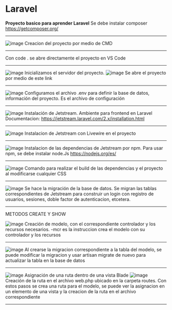 # Laravel

**Proyecto basico para aprender Laravel**
Se debe instalar composer https://getcomposer.org/

********

![image](https://user-images.githubusercontent.com/92832390/163894526-b3c9f701-6b35-467d-a8a2-c86174ba56ac.png)
Creacion del proyecto por medio de CMD
********
Con code . se abre directamente el proyecto en VS Code
********
![image](https://user-images.githubusercontent.com/92832390/163894938-2bf9afba-1c7d-4d09-8d96-a1b16c6a6971.png)
Inicializamos el servidor del proyecto.
![image](https://user-images.githubusercontent.com/92832390/163894970-96f38a55-4314-4d92-8512-ccdb4b47a4eb.png)
Se abre el proyecto por medio de este link
********
![image](https://user-images.githubusercontent.com/92832390/163895114-0683c378-7319-4c20-a142-0d727ddaded3.png)
Configuramos el archivo .env para definir la base de datos, información del proyecto. Es el archivo de configuración
********
![image](https://user-images.githubusercontent.com/92832390/163895504-12a009b4-b3a7-49e7-9513-0a993ac191e5.png)
Instalación de Jetstream. Ambiente para frontend en Laravel
Documentacion: https://jetstream.laravel.com/2.x/installation.html
********
![image](https://user-images.githubusercontent.com/92832390/163896434-45f146b4-6518-4bdf-9832-dbe3c59c437e.png)
Instalacion de Jetstream con Livewire en el proyecto 
********
![image](https://user-images.githubusercontent.com/92832390/163897216-792cfae0-1fd3-44d0-9ced-c80f79b30870.png)
Instalacion de las dependencias de Jetstream por npm.
Para usar npm, se debe instalar node.Js
https://nodejs.org/es/
********
![image](https://user-images.githubusercontent.com/92832390/163897615-3bc73a0f-2d2c-4820-a443-5ab21c434e34.png)
Comando para realizar el build de las dependencias y el proyecto al modificarse cualquier CSS
********
![image](https://user-images.githubusercontent.com/92832390/163897889-32ab003b-d44d-46ac-b255-f57651223ae6.png)
Se hace la migración de la base de datos. Se migran las tablas correspondientes de Jetstream para construir un login con registro de usuarios, sesiones, doble factor de autenticacion, etcetera.
********

METODOS CREATE Y SHOW 

![image](https://user-images.githubusercontent.com/92832390/165194428-fda73f03-dbef-4b2d-b63e-f0d2b2148b61.png)
Creación de modelo, con el correspondiente controlador y los recursos necesarios. -mcr es la instruccion crea el modelo con su controlador y los recursos
********
![image](https://user-images.githubusercontent.com/92832390/165195794-ed89adb7-82a7-440c-abbc-c4bb69e770d0.png)
Al crearse la migracion correspondiente a la tabla del modelo, se puede modificar la migracion y usar artisan migrate de nuevo para actualizar la tabla en la base de datos
********
![image](https://user-images.githubusercontent.com/92832390/165196703-adf29ca8-5ffc-4748-b757-48fc7506b532.png)
Asignación de una ruta dentro de una vista Blade
![image](https://user-images.githubusercontent.com/92832390/165196828-fbeb711b-5c49-4ace-9fbc-303226372e89.png)
Creación de la ruta en el archivo web.php ubicado en la carpeta routes.
Con estos pasos se crea una ruta para el modelo, se puede ver la asignacion en un elemento de una vista y la creacion de la ruta en el archivo correspondiente
********

